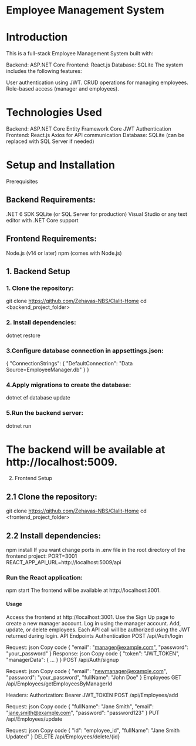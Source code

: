# Employee Management System
# Introduction
This is a full-stack Employee Management System built with:

Backend: ASP.NET Core
Frontend: React.js
Database: SQLite
The system includes the following features:

User authentication using JWT.
CRUD operations for managing employees.
Role-based access (manager and employees).

# Technologies Used
Backend:
ASP.NET Core
Entity Framework Core
JWT Authentication
Frontend:
React.js
Axios for API communication
Database:
SQLite (can be replaced with SQL Server if needed)
# Setup and Installation
Prerequisites
## Backend Requirements:
.NET 6 SDK
SQLite (or SQL Server for production)
Visual Studio or any text editor with .NET Core support
## Frontend Requirements:
Node.js (v14 or later)
npm (comes with Node.js)

## 1. Backend Setup
### 1. Clone the repository:

git clone https://github.com/Zehavas-NBS/Clalit-Home
cd <backend_project_folder>
### 2. Install dependencies:

dotnet restore

### 3.Configure database connection in appsettings.json:

{
    "ConnectionStrings": {
        "DefaultConnection": "Data Source=EmployeeManager.db"
    }
}
### 4.Apply migrations to create the database:

dotnet ef database update
### 5.Run the backend server:

dotnet run
# The backend will be available at http://localhost:5009.
2. Frontend Setup
  ## 2.1 Clone the repository:
  git clone https://github.com/Zehavas-NBS/Clalit-Home
  cd <frontend_project_folder>
  ## 2.2 Install dependencies:
  npm install
  If you want change ports in .env file in the root directory of the frontend project:
  PORT=3001
  REACT_APP_API_URL=http://localhost:5009/api
  ### Run the React application:
  npm start
  The frontend will be available at http://localhost:3001.
#### Usage
Access the frontend at http://localhost:3001.
Use the Sign Up page to create a new manager account.
Log in using the manager account.
Add, update, or delete employees.
Each API call will be authorized using the JWT returned during login.
API Endpoints
Authentication
POST /api/Auth/login

Request:
json
Copy code
{
  "email": "manager@example.com",
  "password": "your_password"
}
Response:
json
Copy code
{
  "token": "JWT_TOKEN",
  "managerData": { ... }
}
POST /api/Auth/signup

Request:
json
Copy code
{
  "email": "newmanager@example.com",
  "password": "your_password",
  "fullName": "John Doe"
}
Employees
GET /api/Employees/getEmployeesByManagerId

Headers:
Authorization: Bearer JWT_TOKEN
POST /api/Employees/add

Request:
json
Copy code
{
  "fullName": "Jane Smith",
  "email": "jane.smith@example.com",
  "password": "password123"
}
PUT /api/Employees/update

Request:
json
Copy code
{
  "id": "employee_id",
  "fullName": "Jane Smith Updated"
}
DELETE /api/Employees/delete/{id}

